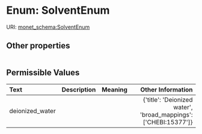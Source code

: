 
# Enum: SolventEnum




URI: [monet_schema:SolventEnum](http://example.com/monet_schema/SolventEnum)


## Other properties

|  |  |  |
| --- | --- | --- |

## Permissible Values

| Text | Description | Meaning | Other Information |
| :--- | :---: | :---: | ---: |
| deionized_water |  |  | {'title': 'Deionized water', 'broad_mappings': ['CHEBI:15377']} |

